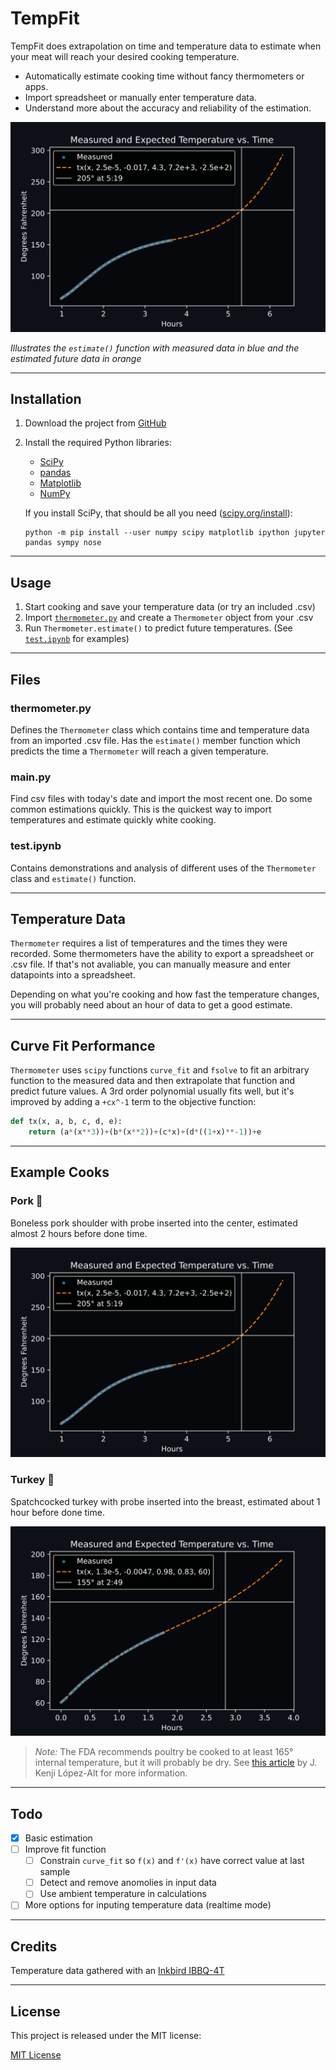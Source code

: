 # TempFit

TempFit does extrapolation on time and temperature data to estimate when your meat will reach your desired cooking temperature.

* Automatically estimate cooking time without fancy thermometers or apps.
* Import spreadsheet or manually enter temperature data.
* Understand more about the accuracy and reliability of the estimation.

![Graph of temperature data and prediction](plots/pork.svg "Temperature prediction")

*Illustrates the `estimate()` function with measured data in blue and the estimated future data in orange*

---

## Installation

1. Download the project from [GitHub](https://github.com/DevinBerchtold/TempFit)
2. Install the required Python libraries:
    * [SciPy](https://scipy.org/)
    * [pandas](https://pandas.pydata.org/)
    * [Matplotlib](https://matplotlib.org/stable/index.html)
    * [NumPy](https://numpy.org/doc/stable/)

    If you install SciPy, that should be all you need ([scipy.org/install](https://scipy.org/install/)):

    ```
    python -m pip install --user numpy scipy matplotlib ipython jupyter pandas sympy nose
    ```

---

## Usage

1. Start cooking and save your temperature data (or try an included .csv)
2. Import [`thermometer.py`](#thermometerpy) and create a `Thermometer` object from your .csv
3. Run `Thermometer.estimate()` to predict future temperatures. (See [`test.ipynb`](#testipynb) for examples)

---

## Files

### thermometer.py

Defines the `Thermometer` class which contains time and temperature data from an imported .csv file. Has the `estimate()` member function which predicts the time a `Thermometer` will reach a given temperature.

### main.py

Find csv files with today's date and import the most recent one. Do some common estimations quickly. This is the quickest way to import temperatures and estimate quickly white cooking.

### test.ipynb

Contains demonstrations and analysis of different uses of the `Thermometer` class and `estimate()` function.


---

## Temperature Data

`Thermometer` requires a list of temperatures and the times they were recorded. Some thermometers have the ability to export a spreadsheet or .csv file. If that's not avaliable, you can manually measure and enter datapoints into a spreadsheet.

Depending on what you're cooking and how fast the temperature changes, you will probably need about an hour of data to get a good estimate.

---

## Curve Fit Performance

`Thermometer` uses `scipy` functions `curve_fit` and `fsolve` to fit an arbitrary function to the measured data and then extrapolate that function and predict future values. A 3rd order polynomial usually fits well, but it's improved by adding a `+cx^-1` term to the objective function:

```python
def tx(x, a, b, c, d, e):
    return (a*(x**3))+(b*(x**2))+(c*x)+(d*((1+x)**-1))+e
```

---

## Example Cooks

### Pork :pig:

Boneless pork shoulder with probe inserted into the center, estimated almost 2 hours before done time.

![Graph of temperature data and prediction](plots/pork.svg "Pork temperature prediction")

### Turkey :chicken:

Spatchcocked turkey with probe inserted into the breast, estimated about 1 hour before done time.

![Graph of temperature data and prediction](plots/turkey.svg "Turkey temperature prediction")

> *Note:* The FDA recommends poultry be cooked to at least 165° internal temperature, but it will probably be dry. See [this article](https://www.seriouseats.com/butterflied-roasted-chicken-with-quick-jus-recipe) by J. Kenji López-Alt for more information.

---

## Todo

- [x] Basic estimation
- [ ] Improve fit function
    - [ ] Constrain `curve_fit` so `f(x)` and `f'(x)` have correct value at last sample
    - [ ] Detect and remove anomolies in input data
    - [ ] Use ambient temperature in calculations
- [ ] More options for inputing temperature data (realtime mode)

---

## Credits

Temperature data gathered with an [Inkbird IBBQ-4T](https://inkbird.com/collections/all/products/wifi-grill-thermometer-ibbq-4t)

---

## License

This project is released under the MIT license:

[MIT License](https://choosealicense.com/licenses/mit/)